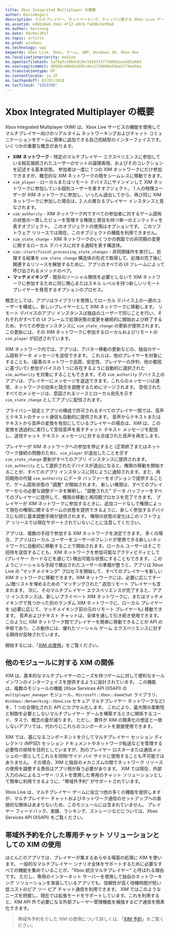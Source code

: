 ```yaml
---
title: Xbox Integrated Multiplayer の概要
author: KevinAsgari
description: マルチプレイヤー、ネットワーキング、チャットに関する Xbox Live ゲーム用オール イン ワン ソリューションである Xbox Integrated Multiplayer (XIM) について説明します。
ms.assetid: edbb28e6-1b6c-4f12-a9c6-fa8961de99a8
ms.author: kevinasg
ms.date: 04/04/2017
ms.topic: article
ms.prod: windows
ms.technology: uwp
keywords: Xbox Live, Xbox, ゲーム, UWP, Windows 10, Xbox One
ms.localizationpriority: medium
ms.openlocfilehash: 5af9a5c386dc620c19183747750081ea1bd5a66d
ms.sourcegitcommit: db09dcb08da5995c46c2729896e56be3774ee5ba
ms.translationtype: HT
ms.contentlocale: ja-JP
ms.lasthandoff: 02/07/2018
ms.locfileid: "1563398"
---
```

# <a name="xbox-integrated-multiplayer-overview"></a>Xbox Integrated Multiplayer の概要

 Xbox Integrated Multiplayer (XIM) は、Xbox Live サービスの機能を使用してマルチプレイヤー向けのリアルタイム ネットワーキングおよびチャット コミュニケーションをゲームに簡単に追加できる自己完結型のインターフェイスです。 いくつかの重要な概念があります。

 - **XIM ネットワーク** - 特定のマルチプレイヤー エクスペリエンスに参加している相互接続されたユーザーのセットの論理表現、およびそのコレクションを記述する基本状態。 参加者は一度に 1 つの XIM ネットワークにだけ参加できますが、概念的な XIM ネットワークの間をシームレスに移動できます。
 - `xim_player` - ローカルまたはリモート デバイスにサインインして XIM ネットワークに参加している個別ユーザーを表すオブジェクト。 1 人の物理ユーザーが XIM ネットワークに参加し、いったん退出してから、再び同じ XIM ネットワークに参加した場合は、2 人の異なるプレイヤー インスタンスと見なされます。
 - `xim_authority` - XIM ネットワーク内ですべての参加者に対するゲーム固有の状態の一貫したビューを管理する権限と責任を持つ単一のエンティティを表すオブジェクト。 このオブジェクトの使用はオプションです。 このソフトウェア リリースでは現在、このオブジェクトの機能を利用できません。
 - `xim_state_change` - XIM ネットワークのいくつかの側面での非同期の変更に関するローカル デバイスに対する通知を表す構造体。
 - `xim::start/finish_processing_state_changes` - 非同期操作を実行し、処理する結果を `xim_state_change` 構造体の形式で取得して、処理の完了後に関連するリソースを解放するために、アプリのすべての UI フレームによって呼び出されるメソッドのペア。
 - **マッチメイキング** - 既存のソーシャル関係を必要としないで XIM ネットワークに参加するために同じ関心またはスキル レベルを持つ新しいリモート プレイヤーを発見するオプションのプロセス。

概念としては、アプリはライブラリを使用してローカル デバイス上の一連のユーザーを構成し、新しいプレイヤーとして XIM ネットワークに移動します。 リモート デバイスのアプリ インスタンスは独自のユーザーで同じことを行い、それぞれがすべての UI フレームで処理状態の変更を継続的に開始および終了するため、すべての参加インスタンスに `xim_state_change` の更新が提供されます。この更新には、その XIM ネットワークに参加するローカルおよびリモートの `xim_player` が記述されています。

XIM ネットワーク内では、アプリは、アバター移動の更新などの、独自のゲーム固有データ メッセージを送信できます。 これらは、他のプレイヤーを対象にすることも、(最善のネットワーク品質、安定性、プレイヤーの評判、他の要因に基づいて) 参加デバイスの 1 つに存在するように自動的に選択された `xim_authority` を対象にすることもできます。その `xim_authority` デバイス上のアプリは、プレイヤーにメッセージを返送できます。これらのメッセージは通常、ネットワークの効率と競合を調整するためにマージされます。 受信されたすべてのメッセージは、意図されるソースとローカル宛先を示す `xim_state_change` としてアプリに配信されます。

プライバシー設定とアプリの構成で許可されるすべてのプレイヤー間では、音声とテキストのチャット通信も自動的に提供されます。 音声からテキストまたはテキストから音声の変換を有効にしているプレイヤーの場合は、XIM は、この変換を透過的に実行して受信音声を表すチャット テキスト メッセージを配信し、送信チャット テキスト メッセージに対する合成された音声を再生します。

プレイヤーが XIM ネットワークへの参加を停止すると (正常終了またはネットワーク接続の問題のため)、`xim_player` が退出したことを示す `xim_state_change` 更新がすべてのアプリ インスタンスに提供されます。 `xim_authority` として選択されたデバイスが退出になると、権限の移動を開始することが、すべてのアプリ インスタンスに同じように通知されます。また、再同期用の代替 `xim_authority` にデータ バッファーをオプションで提供することで、ゲーム固有状態の "調整" が開始されます。 新しい権限は、すべてのプレイヤーからの必要な調整データを解釈し、"調整された" データ バッファーをすべてのプレイヤーに提供して、権限の移動と再同期プロセスを完了できます。 プレイヤーが XIM ネットワークに参加するときに、追加コードなしで権限によって現在の権限に関するゲームの状態を提供できるように、新しく参加するデバイスにも同じ基本調整手順が提供されます。 権限の状態の変化はこのソフトウェア リリースでは現在サポートされていないことに注意してください。

アプリは、複数の手段で参加する XIM ネットワークを決定できます。 多くの場合、アプリはローカル ユーザーをユーザーのフレンドが使用できる新しいネットワークに自動的に移動することで開始されます。ローカル ユーザーはそこで招待を送信することも、XIM ネットワークを参加可能なアクティビティとして (プレイヤー カードなどを通じて) 検出可能な状態にすることもできます。 このようにソーシャルな手段で検出されたユーザーの準備が整うと、アプリは Xbox Live の "マッチメイキング" プロセスを開始して、すべてのプレイヤーを新しい XIM ネットワークに移動できます。XIM ネットワークには、必要に応じてチーム/敵リストを埋めるための "マッチングされた" 追加リモート プレイヤーも含まれます。 次に、そのマルチプレイヤー エクスペリエンスが完了すると、アプリ インスタンスは、新しいプライベート XIM ネットワークに、またはマッチメイキングで見つかった別のランダム XIM ネットワークに、ローカル プレイヤーを (必要に応じて、マッチメイキング前の元のリモート プレイヤーも) 移動できます。 音声およびテキスト チャットは、全体を通して引き続き使用できます。 このように XIM ネットワーク間でプレイヤーを簡単に移動できることが API の中核であり、この動作には、優れたソーシャル ゲーム エクスペリエンスに対する期待が反映されています。

開始するには、「[XIM の使用](xbox-integrated-multiplayer/using-xim.md)」をご覧ください。

## <a name="xims-relationship-to-other-modules"></a>他のモジュールに対する XIM の関係

XIM は、基本的なマルチプレイヤーのニーズを持つゲームに対して便利なオールインワンのインターフェイスを提供するように設計されています。 この機能は、複数のモジュールの機能 (Xbox Services API (XSAPI) の `multiplayer_manager` モジュール、`Microsoft::Xbox::GameChat` ライブラリ、`Windows::Networking::XboxLive` セキュア マルチプレイヤー ネットワークなど) を、1 つの合理化された API にカプセル化します。 これにより、最大限の柔軟性と制御を必要としないマルチプレイヤー ゲームを構築するときに関係するコード、タスク、概念の量が減ります。 ただし、要件が XIM の簡素化の想定と一致しないアプリでは、代わりにこれらのコンポーネントを直接使用できます。

XIM では、基になるコンポーネントを介してマルチプレイヤー セッション ディレクトリ (MPSD) セッション ドキュメントやネットワーク転送などを管理する必要性の排除を目的としていますが、別のプレイヤー ロスターまたは通信メッシュの一部としてこれらを同時/サイド バイ サイドに使用することも不可能ではありません。 その場合、XIM と独自のメカニズムの間でネットワーク リソースの使用を調整する責任はアプリ側が負う必要があります。 XIM では現在、外部入力のみによるユーザー リストを使用した専用のチャット ソリューションとして簡単に利用できるように、"帯域外予約" がサポートされています。

Xbox Live は、マルチプレイヤー ゲームに役立つ他の多くの機能を提供しますが、マルチプレイヤー チャットおよびネットワーク通信のセットアップへの直接的な関係はあまりないため、このモジュールには含まれていません。 プレイヤー フィードバック、実績、ランキング、ストレージなどについては、Xbox Services API (XSAPI) をご覧ください。


## <a name="using-xim-as-a-dedicated-chat-solution-via-out-of-band-reservations"></a>帯域外予約を介した専用チャット ソリューションとしての XIM の使用

ほとんどのアプリでは、プレイヤーが集まるあらゆる場面の処理に XIM を使います。 一般的なマルチプレイヤー シナリオ全体をサポートするために必要なすべての機能を集めていることが、"Xbox 統合マルチプレイヤー" と呼ばれる理由です。 ただし、専用のインターネット サーバーを使用して独自のネットワーキング ソリューションを実装しているアプリでも、信頼性が高く待機時間が短い低コストのピア ツー ピア チャット通信を利用できます。 XIM ではこのようなニーズを把握し、現在では拡張モードをサポートしています。これを利用すると、XIM API 外で必要になる外部プレーヤー管理機能を補強するピア通信を簡素化できます。

> 帯域外予約を介した XIM の使用について詳しくは、「[XIM 予約](xbox-integrated-multiplayer/xim-reservations.md)」をご覧ください。
